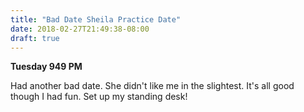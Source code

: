 ```yaml
---
title: "Bad Date Sheila Practice Date"
date: 2018-02-27T21:49:38-08:00
draft: true
---
```


**Tuesday 949 PM**

Had another bad date. She didn't like me in the slightest.
It's all good though I had fun. Set up my standing desk!
